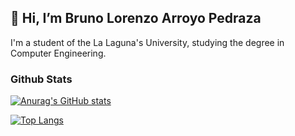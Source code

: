 ## 👋 Hi, I’m Bruno Lorenzo Arroyo Pedraza


I'm a student of the La Laguna's University, studying the degree in Computer Engineering.

### Github Stats 

[![Anurag's GitHub stats](https://github-readme-stats.vercel.app/api?username=alu0101123677&count_private=true&show_icons=true&theme=gotham)](https://github.com/alu0101123677)

[![Top Langs](https://github-readme-stats.vercel.app/api/top-langs/?username=alu0101123677)](https://github.com/alu0101123677)




